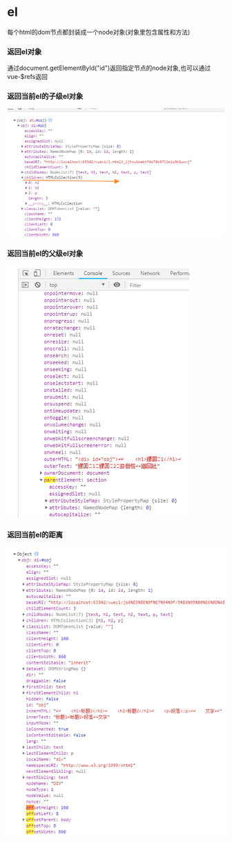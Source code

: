 

# el

 每个html的dom节点都封装成一个node对象(对象里包含属性和方法)

### 返回el对象
 通过document.getElementById("id")返回指定节点的node对象,也可以通过vue-$refs返回

### 返回当前el的子级el对象
![](./2.png)
### 返回当前el的父级el对象 
![](./3.png)


### 返回当前el的距离

![](./4.png)



